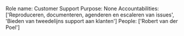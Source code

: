Role name: Customer Support 
Purpose: None 
Accountabilities: ['Reproduceren, documenteren, agenderen en escaleren van issues', 'Bieden van tweedelijns support aan klanten'] 
People: ['Robert van der Poel']